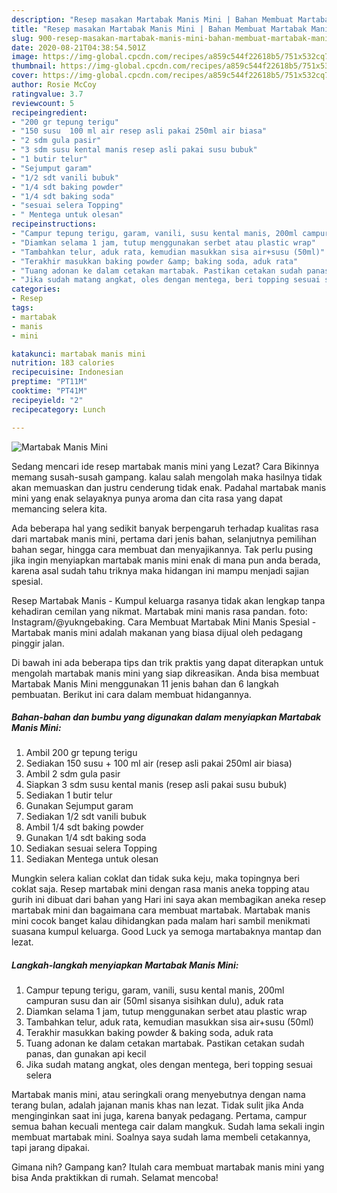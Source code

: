 ```yaml
---
description: "Resep masakan Martabak Manis Mini | Bahan Membuat Martabak Manis Mini Yang Sempurna"
title: "Resep masakan Martabak Manis Mini | Bahan Membuat Martabak Manis Mini Yang Sempurna"
slug: 900-resep-masakan-martabak-manis-mini-bahan-membuat-martabak-manis-mini-yang-sempurna
date: 2020-08-21T04:38:54.501Z
image: https://img-global.cpcdn.com/recipes/a859c544f22618b5/751x532cq70/martabak-manis-mini-foto-resep-utama.jpg
thumbnail: https://img-global.cpcdn.com/recipes/a859c544f22618b5/751x532cq70/martabak-manis-mini-foto-resep-utama.jpg
cover: https://img-global.cpcdn.com/recipes/a859c544f22618b5/751x532cq70/martabak-manis-mini-foto-resep-utama.jpg
author: Rosie McCoy
ratingvalue: 3.7
reviewcount: 5
recipeingredient:
- "200 gr tepung terigu"
- "150 susu  100 ml air resep asli pakai 250ml air biasa"
- "2 sdm gula pasir"
- "3 sdm susu kental manis resep asli pakai susu bubuk"
- "1 butir telur"
- "Sejumput garam"
- "1/2 sdt vanili bubuk"
- "1/4 sdt baking powder"
- "1/4 sdt baking soda"
- "sesuai selera Topping"
- " Mentega untuk olesan"
recipeinstructions:
- "Campur tepung terigu, garam, vanili, susu kental manis, 200ml campuran susu dan air (50ml sisanya sisihkan dulu), aduk rata"
- "Diamkan selama 1 jam, tutup menggunakan serbet atau plastic wrap"
- "Tambahkan telur, aduk rata, kemudian masukkan sisa air+susu (50ml)"
- "Terakhir masukkan baking powder &amp; baking soda, aduk rata"
- "Tuang adonan ke dalam cetakan martabak. Pastikan cetakan sudah panas, dan gunakan api kecil"
- "Jika sudah matang angkat, oles dengan mentega, beri topping sesuai selera"
categories:
- Resep
tags:
- martabak
- manis
- mini

katakunci: martabak manis mini 
nutrition: 183 calories
recipecuisine: Indonesian
preptime: "PT11M"
cooktime: "PT41M"
recipeyield: "2"
recipecategory: Lunch

---
```



![Martabak Manis Mini](https://img-global.cpcdn.com/recipes/a859c544f22618b5/751x532cq70/martabak-manis-mini-foto-resep-utama.jpg)

Sedang mencari ide resep martabak manis mini yang Lezat? Cara Bikinnya memang susah-susah gampang. kalau salah mengolah maka hasilnya tidak akan memuaskan dan justru cenderung tidak enak. Padahal martabak manis mini yang enak selayaknya punya aroma dan cita rasa yang dapat memancing selera kita.

Ada beberapa hal yang sedikit banyak berpengaruh terhadap kualitas rasa dari martabak manis mini, pertama dari jenis bahan, selanjutnya pemilihan bahan segar, hingga cara membuat dan menyajikannya. Tak perlu pusing jika ingin menyiapkan martabak manis mini enak di mana pun anda berada, karena asal sudah tahu triknya maka hidangan ini mampu menjadi sajian spesial.

Resep Martabak Manis - Kumpul keluarga rasanya tidak akan lengkap tanpa kehadiran cemilan yang nikmat. Martabak mini manis rasa pandan. foto: Instagram/@yukngebaking. Cara Membuat Martabak Mini Manis Spesial - Martabak manis mini adalah makanan yang biasa dijual oleh pedagang pinggir jalan.


Di bawah ini ada beberapa tips dan trik praktis yang dapat diterapkan untuk mengolah martabak manis mini yang siap dikreasikan. Anda bisa membuat Martabak Manis Mini menggunakan 11 jenis bahan dan 6 langkah pembuatan. Berikut ini cara dalam membuat hidangannya.

<!--inarticleads1-->

##### Bahan-bahan dan bumbu yang digunakan dalam menyiapkan Martabak Manis Mini:

1. Ambil 200 gr tepung terigu
1. Sediakan 150 susu + 100 ml air (resep asli pakai 250ml air biasa)
1. Ambil 2 sdm gula pasir
1. Siapkan 3 sdm susu kental manis (resep asli pakai susu bubuk)
1. Sediakan 1 butir telur
1. Gunakan Sejumput garam
1. Sediakan 1/2 sdt vanili bubuk
1. Ambil 1/4 sdt baking powder
1. Gunakan 1/4 sdt baking soda
1. Sediakan sesuai selera Topping
1. Sediakan  Mentega untuk olesan


Mungkin selera kalian coklat dan tidak suka keju, maka topingnya beri coklat saja. Resep martabak mini dengan rasa manis aneka topping atau gurih ini dibuat dari bahan yang Hari ini saya akan membagikan aneka resep martabak mini dan bagaimana cara membuat martabak. Martabak manis mini cocok banget kalau dihidangkan pada malam hari sambil menikmati suasana kumpul keluarga. Good Luck ya semoga martabaknya mantap dan lezat. 

<!--inarticleads2-->

##### Langkah-langkah menyiapkan Martabak Manis Mini:

1. Campur tepung terigu, garam, vanili, susu kental manis, 200ml campuran susu dan air (50ml sisanya sisihkan dulu), aduk rata
1. Diamkan selama 1 jam, tutup menggunakan serbet atau plastic wrap
1. Tambahkan telur, aduk rata, kemudian masukkan sisa air+susu (50ml)
1. Terakhir masukkan baking powder &amp; baking soda, aduk rata
1. Tuang adonan ke dalam cetakan martabak. Pastikan cetakan sudah panas, dan gunakan api kecil
1. Jika sudah matang angkat, oles dengan mentega, beri topping sesuai selera


Martabak manis mini, atau seringkali orang menyebutnya dengan nama terang bulan, adalah jajanan manis khas nan lezat. Tidak sulit jika Anda menginginkan saat ini juga, karena banyak pedagang. Pertama, campur semua bahan kecuali mentega cair dalam mangkuk. Sudah lama sekali ingin membuat martabak mini. Soalnya saya sudah lama membeli cetakannya, tapi jarang dipakai. 

Gimana nih? Gampang kan? Itulah cara membuat martabak manis mini yang bisa Anda praktikkan di rumah. Selamat mencoba!
